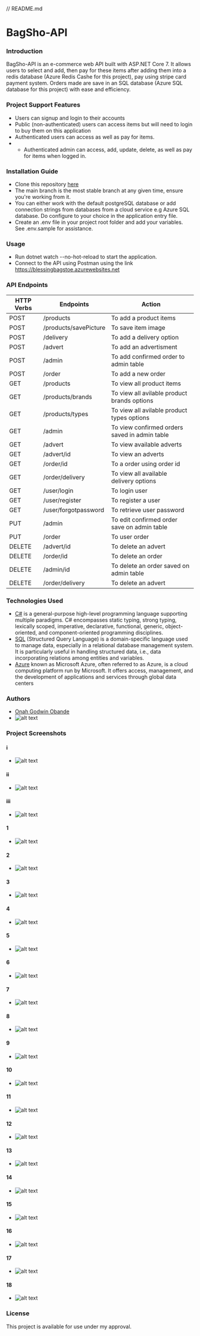 // README.md
# BagSho-API 
### Introduction
BagSho-API  is an e-commerce web API built with ASP.NET Core 7. It allows users to select and add, then pay for these items after adding them into a redis database (Azure Redis Cashe for this project), pay using stripe card payment system. Orders made are save in an SQL database (Azure SQL database for this project) with ease and efficiency.
### Project Support Features
* Users can signup and login to their accounts
* Public (non-authenticated) users can access items but will need to login to buy them on this application
* Authenticated users can access as well as pay for items.
* * Authenticated admin can access, add, update, delete, as well as pay for items when logged in.
### Installation Guide
* Clone this repository [here](https://github.com/GodwinOnah/BlessingAPI.git)
* The main branch is the most stable branch at any given time, ensure you're working from it.
* You can either work with the default postgreSQL database or add connection strings from databases from a cloud service e.g  Azure SQL database. Do configure to your choice in the application entry file.
* Create an .env file in your project root folder and add your variables. See .env.sample for assistance.
### Usage
* Run dotnet watch --no-hot-reload to start the application.
* Connect to the API using Postman using the link https://blessingbagstoe.azurewebsites.net
### API Endpoints
| HTTP Verbs | Endpoints | Action |
| --- | --- | --- |
| POST | /products | To add a product items |
| POST | /products/savePicture | To save item image |
| POST | /delivery | To add a delivery option 
| POST | /advert | To add an advertisment |
| POST | /admin | To add confirmed order to admin table |
| POST | /order | To add a new order |
| GET | /products | To view all product items |
| GET | /products/brands | To view all avilable product brands options |
| GET | /products/types | To view all avilable product types options |
| GET | /admin | To view confirmed orders saved in admin table |
| GET | /advert | To view available adverts |
| GET | /advert/id | To view an adverts |
| GET | /order/id | To a order using order id |
| GET | /order/delivery | To view all available delivery options |
| GET | /user/login | To login user |
| GET | /user/register | To register a user |
| GET | /user/forgotpassword | To retrieve user password |
| PUT | /admin | To edit confirmed order save on admin table |
| PUT | /order | To user order |
| DELETE | /advert/id | To delete an advert |
| DELETE | /order/id | To delete an order |
| DELETE | /admin/id | To delete an order saved on admin table |
| DELETE | /order/delivery | To delete an advert |
### Technologies Used
* [C#](https://en.wikipedia.org/wiki/C_Sharp_(programming_language)) is a general-purpose high-level programming language supporting multiple paradigms. C# encompasses static typing, strong typing, lexically scoped, imperative, declarative, functional, generic, object-oriented, and component-oriented programming disciplines.
* [SQL](https://en.wikipedia.org/wiki/SQL) (Structured Query Language) is a domain-specific language used to manage data, especially in a relational database management system. It is particularly useful in handling structured data, i.e., data incorporating relations among entities and variables.
*  [Azure](https://portal.azure.com) known as Microsoft Azure, often referred to as Azure, is a cloud computing platform run by Microsoft. It offers access, management, and the development of applications and services through global data centers
### Authors
* [Onah Godwin Obande](https://godwinportfolio.azurewebsites.net)
* ![alt text](https://github.com/GodwinOnah/BlessingAPI/blob/main/API/files/Author/godwin-onah.png?raw=true)
### Project Screenshots
#### i
* ![alt text](https://github.com/GodwinOnah/BlessingAPI/blob/main/API/files/projectScreenshots/apiImage1.png?raw=true)
#### ii
* ![alt text](https://github.com/GodwinOnah/BlessingAPI/blob/main/API/files/projectScreenshots/apiImage2.png?raw=true)
#### iii
* ![alt text](https://github.com/GodwinOnah/BlessingAPI/blob/main/API/files/projectScreenshots/apiImage3.png?raw=true)
#### 1
* ![alt text](https://github.com/GodwinOnah/BlessingAPI/blob/main/API/files/projectScreenshots/image1.png?raw=true)
#### 2
* ![alt text](https://github.com/GodwinOnah/BlessingAPI/blob/main/API/files/projectScreenshots/image2.png?raw=true)
#### 3
* ![alt text](https://github.com/GodwinOnah/BlessingAPI/blob/main/API/files/projectScreenshots/image3.png?raw=true)
#### 4
* ![alt text](https://github.com/GodwinOnah/BlessingAPI/blob/main/API/files/projectScreenshots/image3.png?raw=true)
#### 5
* ![alt text](https://github.com/GodwinOnah/BlessingAPI/blob/main/API/files/projectScreenshots/image5.png?raw=true)
#### 6
* ![alt text](https://github.com/GodwinOnah/BlessingAPI/blob/main/API/files/projectScreenshots/image6.png?raw=true)
#### 7
* ![alt text](https://github.com/GodwinOnah/BlessingAPI/blob/main/API/files/projectScreenshots/image7.png?raw=true)
#### 8
* ![alt text](https://github.com/GodwinOnah/BlessingAPI/blob/main/API/files/projectScreenshots/image8.png?raw=true)
#### 9
* ![alt text](https://github.com/GodwinOnah/BlessingAPI/blob/main/API/files/projectScreenshots/image9.png?raw=true)
#### 10
* ![alt text](https://github.com/GodwinOnah/BlessingAPI/blob/main/API/files/projectScreenshots/image10.png?raw=true)
#### 11
* ![alt text](https://github.com/GodwinOnah/BlessingAPI/blob/main/API/files/projectScreenshots/image11.png?raw=true)
#### 12
* ![alt text](https://github.com/GodwinOnah/BlessingAPI/blob/main/API/files/projectScreenshots/image12.png?raw=true)
#### 13
* ![alt text](https://github.com/GodwinOnah/BlessingAPI/blob/main/API/files/projectScreenshots/image13.png?raw=true)
#### 14
* ![alt text](https://github.com/GodwinOnah/BlessingAPI/blob/main/API/files/projectScreenshots/image14.png?raw=true)
#### 15
* ![alt text](https://github.com/GodwinOnah/BlessingAPI/blob/main/API/files/projectScreenshots/image15.png?raw=true)
#### 16
* ![alt text](https://github.com/GodwinOnah/BlessingAPI/blob/main/API/files/projectScreenshots/image16.png?raw=true)
#### 17
* ![alt text](https://github.com/GodwinOnah/BlessingAPI/blob/main/API/files/projectScreenshots/image17.png?raw=true)
#### 18
* ![alt text](https://github.com/GodwinOnah/BlessingAPI/blob/main/API/files/projectScreenshots/image18.png?raw=true)
### License
This project is available for use under my approval.

